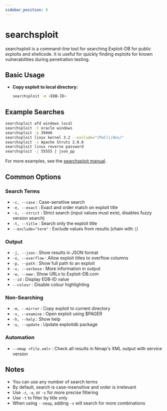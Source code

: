 ```yaml
---
sidebar_position: 8
---
```


# searchsploit

searchsploit is a command-line tool for searching Exploit-DB for public exploits and shellcode. It is useful for quickly finding exploits for known vulnerabilities during penetration testing.

## Basic Usage

- **Copy exploit to local directory:**
  ```bash
  searchsploit -m <EDB-ID>
  ```

## Example Searches

```bash
searchsploit afd windows local
searchsploit -t oracle windows
searchsploit -p 39446
searchsploit linux kernel 3.2 --exclude="(PoC)|/dos/"
searchsploit -s Apache Struts 2.0.0
searchsploit linux reverse password
searchsploit -j 55555 | json_pp
```

For more examples, see the [searchsploit manual](https://www.exploit-db.com/searchsploit).

## Common Options

### Search Terms

- `-c, --case` : Case-sensitive search
- `-e, --exact` : Exact and order match on exploit title
- `-s, --strict` : Strict search (input values must exist, disables fuzzy version search)
- `-t, --title` : Search only the exploit title
- `--exclude="term"` : Exclude values from results (chain with `|`)

### Output

- `-j, --json` : Show results in JSON format
- `-o, --overflow` : Allow exploit titles to overflow columns
- `-p, --path` : Show full path to an exploit
- `-v, --verbose` : More information in output
- `-w, --www` : Show URLs to Exploit-DB.com
- `--id` : Display EDB-ID value
- `--colour` : Disable colour highlighting

### Non-Searching

- `-m, --mirror` : Copy exploit to current directory
- `-x, --examine` : Open exploit using $PAGER
- `-h, --help` : Show help
- `-u, --update` : Update exploitdb package

### Automation

- `--nmap <file.xml>` : Check all results in Nmap's XML output with service version

## Notes

- You can use any number of search terms
- By default, search is case-insensitive and order is irrelevant
- Use `-c`, `-e`, or `-s` for more precise filtering
- Use `-t` to filter by title only
- When using `--nmap`, adding `-v` will search for more combinations

